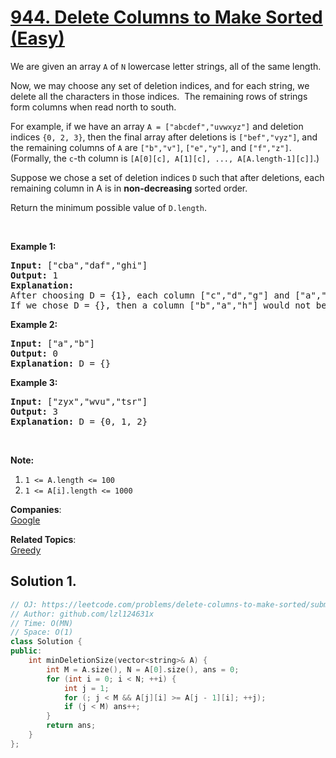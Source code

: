 # [944. Delete Columns to Make Sorted (Easy)](https://leetcode.com/problems/delete-columns-to-make-sorted/submissions/)

<p>We are given an array&nbsp;<code>A</code> of <code>N</code> lowercase letter strings, all of the same length.</p>

<p>Now, we may choose any set of deletion indices, and for each string, we delete all the characters in those indices.&nbsp; The remaining rows of strings form columns when read north to south.</p>

<p>For example, if we have an array <code>A = ["</code><code>abcdef</code><code>","uvwxyz"]</code> and deletion indices <code>{0, 2, 3}</code>, then the final array after deletions is <code>["</code><code>bef</code><code>"</code><code>,"</code><code>vyz</code><code>"]</code>,&nbsp;and the remaining columns of <code>A</code> are&nbsp;<code>["b"</code><code>,"</code><code>v"]</code>, <code>["e","y"]</code>, and <code>["f","z"]</code>.&nbsp; (Formally, the <code>c</code>-th column is <code>[A[0][c], A[1][c], ..., A[A.length-1][c]]</code>.)</p>

<p>Suppose we chose a set of deletion indices <code>D</code> such that after deletions, each remaining column in A is in <strong>non-decreasing</strong> sorted order.</p>

<p>Return the minimum possible value of <code>D.length</code>.</p>

<p>&nbsp;</p>

<div>
<p><strong>Example 1:</strong></p>

<pre><strong>Input: </strong><span id="example-input-1-1">["cba","daf","ghi"]</span>
<strong>Output: </strong><span id="example-output-1">1</span>
<strong>Explanation: </strong>
After choosing D = {1}, each column ["c","d","g"] and ["a","f","i"] are in non-decreasing sorted order.
If we chose D = {}, then a column ["b","a","h"] would not be in non-decreasing sorted order.
</pre>

<div>
<p><strong>Example 2:</strong></p>

<pre><strong>Input: </strong><span id="example-input-2-1">["a","b"]</span>
<strong>Output: </strong><span id="example-output-2">0</span>
<strong>Explanation: </strong>D = {}
</pre>

<div>
<p><strong>Example 3:</strong></p>

<pre><strong>Input: </strong><span id="example-input-3-1">["zyx","wvu","tsr"]</span>
<strong>Output: </strong><span id="example-output-3">3</span>
<strong>Explanation: </strong>D = {0, 1, 2}
</pre>

<p>&nbsp;</p>

<p><strong><span>Note:</span></strong></p>

<ol>
	<li><code>1 &lt;= A.length &lt;= 100</code></li>
	<li><code>1 &lt;= A[i].length &lt;= 1000</code></li>
</ol>
</div>
</div>
</div>


**Companies**:  
[Google](https://leetcode.com/company/google)

**Related Topics**:  
[Greedy](https://leetcode.com/tag/greedy/)

## Solution 1.

```cpp
// OJ: https://leetcode.com/problems/delete-columns-to-make-sorted/submissions/
// Author: github.com/lzl124631x
// Time: O(MN)
// Space: O(1)
class Solution {
public:
    int minDeletionSize(vector<string>& A) {
        int M = A.size(), N = A[0].size(), ans = 0;
        for (int i = 0; i < N; ++i) {
            int j = 1;
            for (; j < M && A[j][i] >= A[j - 1][i]; ++j);
            if (j < M) ans++;
        }
        return ans;
    }
};
```